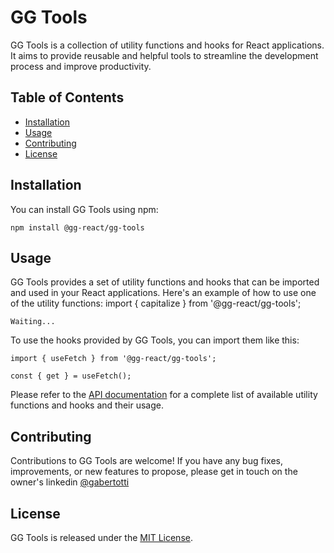 # GG Tools

GG Tools is a collection of utility functions and hooks for React applications. It aims to provide reusable and helpful tools to streamline the development process and improve productivity.

## Table of Contents

- [Installation](#installation)
- [Usage](#usage)
- [Contributing](#contributing)
- [License](#license)

## Installation

You can install GG Tools using npm:

```
npm install @gg-react/gg-tools
```

## Usage

GG Tools provides a set of utility functions and hooks that can be imported and used in your React applications. Here's an example of how to use one of the utility functions:
import { capitalize } from '@gg-react/gg-tools';

```
Waiting...
```

To use the hooks provided by GG Tools, you can import them like this:

```
import { useFetch } from '@gg-react/gg-tools';

const { get } = useFetch();
```

Please refer to the [API documentation](https://github.com/gg-react/gg-tools/blob/main/LICENSE) for a complete list of available utility functions and hooks and their usage.

## Contributing

Contributions to GG Tools are welcome! If you have any bug fixes, improvements, or new features to propose, please get in touch on the owner's linkedin [@gabertotti](https://www.linkedin.com/in/gabrielbmmichels/)

## License

GG Tools is released under the [MIT License](https://github.com/gg-react/gg-tools/blob/main/LICENSE).
